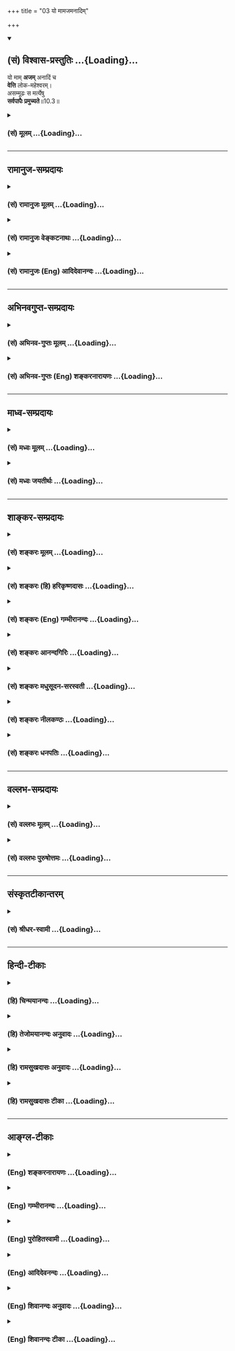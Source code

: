 +++
title = "03 यो मामजमनादिम्"

+++
<div class="js_include" newlevelforh1="2" title="(सं) विश्वास-प्रस्तुतिः" unfilled url="/mahAbhAratam/vyAsaH/shlokashaH/06-bhIShma-parva/03-bhagavad-gItA-parva/saMskRtam/vishvAsa-prastutiH/10_vibhUti-vistAra-yoga/03_yo_mAmajamanAdim.md">
<details open><summary><h2>(सं) विश्वास-प्रस्तुतिः ...{Loading}...</h2></summary>

यो माम् **अजम्** अनादिं च  
**वेत्ति** लोक-महेश्वरम्।  
असम्मूढः स मर्त्येषु  
**सर्वपापैः प्रमुच्यते**॥10.3॥
</details>
</div>
<div class="js_include collapsed" newlevelforh1="3" title="(सं) मूलम्" unfilled url="/mahAbhAratam/vyAsaH/shlokashaH/06-bhIShma-parva/03-bhagavad-gItA-parva/saMskRtam/mUlam/10_vibhUti-vistAra-yoga/03_yo_mAmajamanAdim.md">
<details><summary><h3>(सं) मूलम् ...{Loading}...</h3></summary>

यो मामजमनादिं च वेत्ति लोकमहेश्वरम्।  
असम्मूढः स मर्त्येषु सर्वपापैः प्रमुच्यते।।10.3।।
</details>
</div>


_________________
## रामानुज-सम्प्रदायः
<div class="js_include collapsed" newlevelforh1="3" title="(सं) रामानुजः मूलम्" unfilled url="/mahAbhAratam/vyAsaH/shlokashaH/06-bhIShma-parva/03-bhagavad-gItA-parva/saMskRtam/rAmAnujaH/mUlam/10_vibhUti-vistAra-yoga/03_yo_mAmajamanAdim.md">
<details><summary><h3>(सं) रामानुजः मूलम् ...{Loading}...</h3></summary>

।।10.3।। न जायते इति अजः; अनेन विकारिद्रव्याद् अचेतनात् तत्संसृष्टात्
संसारिचेतनात् च विसजातीयत्वम् उक्तम् संसारिचेतनस्य हि
कर्मकृताचित्संसर्गो जन्म।  
  
**अनादिम्** इति अनेन पदेन आदिमतः अजात् मुक्तात्मनः विसजातीयत्वम् उक्तम्।
मुक्तात्मनो हि अजत्वम् आदिमत्; तस्य हेयसम्बन्धस्य पूर्ववृत्तत्वात्
तदर्हता अस्ति; अतः अनादिम् इति अनेन तदनर्हतया तत्प्रत्यनीकता
उच्यतेनिरवद्यम् (श्वे॰ उ॰ 6।19) इत्यादिश्रुत्या च। एवं
हेयसम्बन्धप्रत्यनीकस्वरूपतया तदनर्हं **मां लोकमहेश्वरं** लोकेश्वराणाम्
अपि ईश्वरं **मर्त्येषु असंमूढो यो वेत्ति** इतरसजातीयतया एकीकृत्य मोहः
संमोहः तद्रहितोऽसंमूढः स मद्भक्त्युत्पत्तिविरोधिभिः सर्वैः **पापैः
प्रमुच्यते।  
  
एतद् उक्तं भवति -- लोके मनुष्याणां राजा इतरमनुष्यसाजीतयः; केनचित् कर्मणा
तदाधिपत्यं प्राप्तः; तथा देवानाम् अधिपतिः अपि; तथा ब्रह्माण्डाधिपतिः अपि
इतरसंसारिसजातीयः तस्यापि भावनात्रयान्तर्गतत्वात्यो ब्रह्माणं विदधाति
(श्वे॰ उ॰ 6।18) इति श्रुतेः च। तथा अन्ये अपि ये केचन अणिमाद्यैश्वर्यं
प्राप्ताः। अयं तु लोकमहेश्वरः -- कार्यकारणावस्थाद् अचेतनाद् बद्धात्
मुक्तात् च चेतनाद् ईशितव्यात् सर्वस्मात्
निखिलहेयप्रत्यनीकानवधिकातिशयासंख्येयकल्याणैकतानतया नियमनैकस्वस्वभावतया च
विसजातीय इति; इतरसजातीयतामोहरहितो यो मां वेत्ति स सर्वैः पापैः
प्रमुच्यते इति। एवं स्वस्वभावानुसंधानेन भक्त्युत्पत्तिविरोधिपापनिरसनं
विरोधिनिरसनाद् एव अर्थतो भक्त्युत्पत्तिं च प्रतिपाद्य
स्वैश्वर्यस्वकल्याणगुणगणप्रपञ्चानुसंधानेन भक्तिवृद्धिप्रकारम् आह --**

</details>
</div>
<div class="js_include collapsed" newlevelforh1="3" title="(सं) रामानुजः वेङ्कटनाथः" unfilled url="/mahAbhAratam/vyAsaH/shlokashaH/06-bhIShma-parva/03-bhagavad-gItA-parva/saMskRtam/rAmAnujaH/venkaTanAthaH/10_vibhUti-vistAra-yoga/03_yo_mAmajamanAdim.md">
<details><summary><h3>(सं) रामानुजः वेङ्कटनाथः ...{Loading}...</h3></summary>

  
  
।।10.3।। देवादिभिरप्यवेदनीयत्वकथनस्य वक्ष्यमाणोपयोगं व्यञ्जयन्यो माम्
इतिश्लोकाभिप्रेतमाह -- तदेतदिति। यो वेत्ति
इत्यनुवादरूपत्वप्रतीतावप्यर्थतः फलानुवादेनोपायविधाने
तात्पर्यमित्यभिप्रायेणउपायमाहेत्युक्तम्। अजशब्दस्य व्यवच्छेद्यप्रदर्शनाय
व्युत्पत्तिं तावदाहन जायत इत्यज इति। विशेषणसामर्थ्यफलितां
तदुचिताद्व्यवच्छेद्याद्व्यावृत्तिमाहअनेनेति। विकारिद्रव्यात्तत्संसृष्टादित्युभाभ्यां
व्यवच्छेदयोग्यत्वं दर्शितम्। अजो नित्यः शाश्वतः \[कठो.1।2।18\]
इत्यादिभिर्नित्यस्य जीवस्य
कथमचित्संसर्गमात्रेणाजशब्दव्यवच्छेद्यत्वमित्यत्राहसंसारिचेतनस्येति।
ईश्वरस्यापि सर्वशरीरतया,तत्तदचित्संसर्गस्य
विद्यमानत्वात्तद्व्युदासायकर्मकृतेत्युक्तम्। मुक्तस्यापि
स्वरूपानादित्वमस्ति ततः कथं व्यवच्छेद्यत्वमित्यत्राहमुक्तात्मनो
ह्यजत्वमादिमदिति। अजत्ववेषेणानादित्वमिह विवक्षितम्।
स्वरूपानाद्गित्वविवक्षायां तु पौनरुक्त्यमिति भावः।
मुक्तदशायामचित्संसर्गो नास्ति; प्राचीनसंसर्गविवक्षायां
बद्धादेर्व्यवच्छेदः स्यात् अतस्तदानीन्तनस्वरूपाद्व्यावृत्तिः कथमुक्ता
स्यादित्यत्राह -- तस्येति। सहकारिसन्निधौ कुर्वत्स्वभावत्वं
सहकार्यभावप्रयुक्तकार्याभाववत्त्वमपि हि योग्यतेत्यभिप्रायः।
कालविशेषावच्छेदरहितनिरवद्यत्वविधायकश्रुत्या च अयमर्थसिद्ध इत्याह --
निरवद्यमिति। अन्वयार्थमाह -- एवमिति। देवैर्महर्षिभिश्च दुर्लभं ज्ञानं
मन्दप्रज्ञेषु मर्त्येषु भाग्यवशात्कस्यचिज्जायत इति
निर्धारणार्थत्वमुचितम्। उत्तरार्धे च फलनिर्देशेनासम्मूढमर्त्यशब्दयोः
समुचितान्वयो नास्ति;यो मामेवमसम्मूढो जानाति पुरुषोत्तमम् \[15।19\] इति च
वक्ष्यमाणच्छायाऽत्र युक्तेत्यभिप्रायेणमर्त्येष्वसम्मूढो यो
वेत्तीत्युक्तम्। असम्मूढशब्दार्थं वक्तुमुपसर्गाभिप्रेतमर्थं व्यञ्जयति --
इतरेति। एतां विभूतिं योगं च मम यो वेत्ति तत्त्वतः। सोऽविकम्प्येन योगेन
युज्यते नात्र संशयः \[10।7\] इत्यनन्तरमेव वक्ष्यमाणत्वादत्रापि
तदुपयुक्तपापविमोक्ष एवाभिप्रेत
इत्यभिप्रायेणमद्भक्त्युत्पत्तिविरोधिभिरित्युक्तम्।  
  
लोकमहेश्वरे परस्मिन् प्रतिपन्ने चाप्रतिपन्ने च न सम्मोहप्रसङ्गः येन
तन्निषेधः स्यात्; कथं च ब्रह्मरुद्रसनकादिषु जीवत्सु परमपुरुषस्यैव
लोकमहेश्वरत्वम् कथं वा बद्धमुक्तविलक्षणत्वेऽपि
नित्यसूरिवर्गाद्व्यवच्छेदः इत्यादिशङ्कायां सम्मोहोदयतदभावप्रकारौ
विवृणोति -- एतदुक्तमिति। तत्तदधिपतीनामपि लोके
तत्तत्सजातीयत्वदर्शनादत्रापि सामान्यतोऽवगते शङ्कावकाशः।
मनुष्यदेवाधिपतिप्रभृतिवदण्डाधिपतिप्रभृतेरपि
कर्मविशेषमूलपरिमितदेशकालविषयभगवत्सङ्कल्पाधीनैश्वर्ययोगितया भगवत
एवोत्तरावधिरहितमैश्वर्यम्। लोकमहेश्वरशब्देन सर्वगोचरैश्वर्यस्य
विवक्षितत्वादेव नित्यानामपि व्यवच्छदसिद्धिरिति भावः। सजातीयस्य
कथमधिकत्वसिद्धिरित्यत्रोक्तंकेनचित्कर्मणेति। कथं
ब्रह्माण्डाधिपतेस्तदधीनस्वरूपस्थितिप्रवृत्तिभिरितरसंसारिभिः
साजात्यमित्यत्राहतस्यापीति। कर्मभावनाब्रह्मभावनोभयभावनेति भावनात्रयम्।
तेषामपि भावनात्रययोगादिकं भगवत्पराशरशौनकादिभिः प्रपञ्चितम् यथा
हिरण्यगर्भादीनुपक्रम्यअशुद्धास्ते समस्तास्तु देवाद्याः कर्मयोनयः
\[वि.पु.6।7।7\] इतिआब्रह्मस्तम्बपर्यन्ता जगदन्तर्व्यवस्थिताः। प्राणिनः
कर्मजनितसंसारवशवर्तिनः। यतस्ततो न ते ध्याने ध्यानिनामुपकारकाः इति।
प्रतिबुद्धैरनुपास्यत्वं भगवदधीनत्वं च पञ्चम एव वेदे सुव्यक्तंब्रह्माणं
शितिकण्ठं च याश्चान्या देवताः स्मृताः। प्रतिबुद्धा न सेवन्ते
यस्मात्परिमितं फलम् \[म.भा.12।341।36\]एतौ द्वौ विबुधश्रेष्ठौ
प्रसादक्रोधजौ स्मृतौ। तदादर्शितपन्थानौ सृष्टिसंहारकारकौ
\[म.भा.12।341।19\] इत्यादिभिः। भावनात्रयान्वयेन सह हिरण्यगर्भस्य
कार्यत्वादिसमुच्चयार्थः चशब्दः।
सनकसनत्कुमाररुद्रादिब्रह्मकुमारवर्गमभिप्रेत्याहतथान्येऽपीति। अणिमादीति
अणिमा महिमा च तथा लघिमा गरिमा वशित्वमैश्वर्यम्। प्राप्तिः प्राकाम्यं
चेत्यष्टैश्वर्याणि योगयुक्तस्य \[ \] तानि च
कर्माधीनभगवत्सङ्कल्पाधीनान्येव। रौद्रस्याणिमाद्यैश्वर्यस्य
क्वचिदकृत्रिमत्वोक्तिरपि जन्मप्रभृतिसिद्धतामाह अन्यथामहादेवः
सर्व(यज्ञे)मेधे महात्मा हुत्वाऽऽत्मानं देवदेवो बभूव \[म.भा.12।20।12\]
इत्यादिभिर्विरोधात्। लोकशब्दो लोक्यत इति व्युत्त्पत्त्या सर्वसङ्ग्राहक
इत्यभिप्रायेणाहकार्येति। निखिलेत्यादिकं
महच्छब्दस्याभिप्रेतविवरणम्नियमनैकस्वभावतयेति ईश्वरशब्दस्य।  
  

</details>
</div>
<div class="js_include collapsed" newlevelforh1="3" title="(सं) रामानुजः (Eng) आदिदेवानन्दः" unfilled url="/mahAbhAratam/vyAsaH/shlokashaH/06-bhIShma-parva/03-bhagavad-gItA-parva/saMskRtam/rAmAnujaH/english/AdidevAnandaH/10_vibhUti-vistAra-yoga/03_yo_mAmajamanAdim.md">
<details><summary><h3>(सं) रामानुजः (Eng) आदिदेवानन्दः ...{Loading}...</h3></summary>

10.3 He who exists 'without being born' at any particular time unlike other beings is 'unborn' in the sense of being eternal. For, this attribute denotes a unie state distinct in kind both from insentient things which are subject to modifications, and from the self in Its state of involvement in Samsara when It is united with insentient matter. In that state the birth of the self involved in matter is generated by Karma. The temr 'Anadi', or without beginning, is used to distinguish the state of the Lord, which is distinct in kind, from that of the liberated state which is birthless but can be said to have a beginning. For, to the liberated self, the state of liberation has a beginning, because, in regard to this, conjunction with matter which deserves to be abandoned, existed previously. Hence the term 'Anadi'
implies that the Lord is without such conjunction and does not deserve the same description. The Sruti also says: 'Him who is stainless' (Sve.
U., 4.19). Thus, he who is undeluded among the mortals understands Me as
'the great Lord of the worlds,' as the Lord of the lords of the worlds.
My nature is incompatible with association with evil which has to be given up. What is called 'delusion' is the wrong knowledge of taking Me as one among other entities of the same kind. To be bereft of this delusion is to be 'undeluded'. Such a person is released from all sins which stand against the rise of Bhakti to Me. The meaning is this: In this world, the king who rules over men is only like all those men. He has become a ruler by some good Karma. Such is not the case with the Lord of the gods (the Supreme Being). Even the lord of the cosmic egg
(Brahma) is of the same class as other beings in Samsara, because he too is a created being coming within the threefold classification of beings according to the three innate tendencies for growth - namely Karma-bhavana, Brahma-bhavana and Ubhaya-bhavana. These three are described respectively as fitness to practise work alone, fitness to practise meditation alone and fitness to practise both together. Brahma comes under the third group. The Sruti also says, 'He who creates Brahma' (Sve. U., 6.18). The same is the case with all those who have acired the eight superhuman powers like becoming atomic etc. But I, the Supreme Being, is the great Lord of the worlds. He who is not subject to the delusion of regarding Me as of the same order as others, - such a person knows Me as distinct in kind from non-conscient matter in its states as cause and effect, from the self whether bound or free, and from everything else, on account of all of them being subject to My control. I am antagonistic to all that is evil and I am the sole centre of innumerable auspicious attributes, unsurpassed and incomparable. It is also My inherent nature to be the controller of everything. One who understands Me to be all this is released from every sin. Thus, after showing the annihilation, by meditation on His nature, of all evil impeding the rise of Bhakti, and also of the rise of devotion, through implication, by the destruction of such opposing factors, Sri Krsna now explains the way in which Bhakti develops by meditation on His sovereign power and on the multitude of His auspicious attributes:

</details>
</div>


_________________
## अभिनवगुप्त-सम्प्रदायः
<div class="js_include collapsed" newlevelforh1="3" title="(सं) अभिनव-गुप्तः मूलम्" unfilled url="/mahAbhAratam/vyAsaH/shlokashaH/06-bhIShma-parva/03-bhagavad-gItA-parva/saMskRtam/abhinava-guptaH/mUlam/10_vibhUti-vistAra-yoga/03_yo_mAmajamanAdim.md">
<details><summary><h3>(सं) अभिनव-गुप्तः मूलम् ...{Loading}...</h3></summary>

।।10.1 -- 10.5।। प्राक्तनैर्नवभिरध्यायैर्य एवार्थो लक्षितः; स एव
प्रतिपदपाठैरस्मिन्नध्याये प्रतायते। तथा चाह -- भूय एव इति। उक्तमेवार्थं
स्फुटीकर्तुं +++(;N;K विस्पष्टीकर्तुं)+++ पुनः कथ्यमानं श्रृण्विति। अर्जुनोऽपि
एवमेवाभिधास्यति भूयः कथय +++(X; 18)+++ इति। इत्यध्यायतात्पर्यम्। शिष्टं
निगदव्याख्यातमिति ( -- व्याख्यानमिति) किं पुनरुक्तेन सन्दिग्धं तु
निर्णेष्यते। भूय इत्यादि पृथग्विधा इत्यन्तम्। असंमोहः उत्साहः।

</details>
</div>
<div class="js_include collapsed" newlevelforh1="3" title="(सं) अभिनव-गुप्तः (Eng) शङ्करनारायणः" unfilled url="/mahAbhAratam/vyAsaH/shlokashaH/06-bhIShma-parva/03-bhagavad-gItA-parva/saMskRtam/abhinava-guptaH/english/shankaranArAyaNaH/10_vibhUti-vistAra-yoga/03_yo_mAmajamanAdim.md">
<details><summary><h3>(सं) अभिनव-गुप्तः (Eng) शङ्करनारायणः ...{Loading}...</h3></summary>

10.3 See Comment under 10.5

</details>
</div>


_________________
## माध्व-सम्प्रदायः
<div class="js_include collapsed" newlevelforh1="3" title="(सं) मध्वः मूलम्" unfilled url="/mahAbhAratam/vyAsaH/shlokashaH/06-bhIShma-parva/03-bhagavad-gItA-parva/saMskRtam/madhvaH/mUlam/10_vibhUti-vistAra-yoga/03_yo_mAmajamanAdim.md">
<details><summary><h3>(सं) मध्वः मूलम् ...{Loading}...</h3></summary>

।।10.3।। अनश्चेष्टयिता आदिश्च सर्वस्येत्यनादिः। अजत्वेन सिद्धेरितरस्य।

</details>
</div>
<div class="js_include collapsed" newlevelforh1="3" title="(सं) मध्वः जयतीर्थः" unfilled url="/mahAbhAratam/vyAsaH/shlokashaH/06-bhIShma-parva/03-bhagavad-gItA-parva/saMskRtam/madhvaH/jayatIrthaH/10_vibhUti-vistAra-yoga/03_yo_mAmajamanAdim.md">
<details><summary><h3>(सं) मध्वः जयतीर्थः ...{Loading}...</h3></summary>

।।10.3।। अजशब्दागतार्थतयाऽनादिशब्दं व्याचष्टे -- **अन** इति।
सर्वस्येत्युभयशेषः। अन्तर्णीतण्यर्थादनतेः पचाद्यच्। न विद्यते
आदिकारणमस्येत्यनादिरिति अन्ये; तदसत् आर्थिकपुनरुक्तेरपरिहारादित्याह --
**अजत्वेने**ति। इतरस्य कारणराहित्यस्य। अजत्वे हेतुरयमुच्यत इति चेत्;
मेवम् तज्ज्ञापकविभक्त्याद्यभावात्। गत्यन्तराभावे हि गमनिकैषा। चेष्ट
कत्वं प्रागनुक्तं कथमनूद्यते इति चेत्; न प्रभावे सर्वस्यान्तर्भावात्।

</details>
</div>


_________________
## शाङ्कर-सम्प्रदायः
<div class="js_include collapsed" newlevelforh1="3" title="(सं) शङ्करः मूलम्" unfilled url="/mahAbhAratam/vyAsaH/shlokashaH/06-bhIShma-parva/03-bhagavad-gItA-parva/saMskRtam/shankaraH/mUlam/10_vibhUti-vistAra-yoga/03_yo_mAmajamanAdim.md">
<details><summary><h3>(सं) शङ्करः मूलम् ...{Loading}...</h3></summary>

।।10.3।। --,**यः माम् अजम् अनादिं** च; यस्मात् अहम् आदिः देवानां
महर्षीणां च; न मम अन्यः आदिः विद्यते अतः अहम् अजः अनादिश्च अनादित्वम्
अजत्वे हेतुः; तं माम् अजम् अनादिं च यः **वेत्ति** विजानाति
**लोकमहेश्वरं** लोकानां महान्तम् ईश्वरं तुरीयम् अज्ञानतत्कार्यवर्जितम्
**असंमूढः** संमोहवर्जितः **सः मर्त्येषु** मनुष्येषु; **सर्वपापैः**
सर्वैः पापैः मतिपूर्वामतिपूर्वकृतैः **प्रमुच्यते**
प्रमोक्ष्यते।। इतश्चाहं महेश्वरो लोकानाम् --,

</details>
</div>
<div class="js_include collapsed" newlevelforh1="3" title="(सं) शङ्करः (हि) हरिकृष्णदासः" unfilled url="/mahAbhAratam/vyAsaH/shlokashaH/06-bhIShma-parva/03-bhagavad-gItA-parva/saMskRtam/shankaraH/hindI/harikRShNadAsaH/10_vibhUti-vistAra-yoga/03_yo_mAmajamanAdim.md">
<details><summary><h3>(सं) शङ्करः (हि) हरिकृष्णदासः ...{Loading}...</h3></summary>

।।10.3।। तथा --, क्योंकि मैं महर्षियोंका और देवोंका आदिकारण हूँ; मेरा आदि
दूसरा कोई नहीं है; इसलिये मैं अजन्मा और अनादि हूँ। अनादित्व ही जन्मरहित
होनेमें कारण है। इस प्रकार जो मुझे जन्मरहित अनादि और लोकोंका महान् ईश्वर
अर्थात् अज्ञान और उसके कार्यसे रहित ( जाग्रत; स्वप्न; सुषुप्ति -- इन
तीनों अवस्थाओंसे अतीत ) चतुर्थ अवस्थायुक्त जानता है; वह ( इस प्रकार
जाननेवाला ) मनुष्योंमें ज्ञानी है अर्थात् मोहसे रहित श्रेष्ठ पुरुष है और
वह जानबूझकर किये हुए या बिना जाने किये हुए सभी पापोंसे मुक्त हो जाता है।

</details>
</div>
<div class="js_include collapsed" newlevelforh1="3" title="(सं) शङ्करः (Eng) गम्भीरानन्दः" unfilled url="/mahAbhAratam/vyAsaH/shlokashaH/06-bhIShma-parva/03-bhagavad-gItA-parva/saMskRtam/shankaraH/english/gambhIrAnandaH/10_vibhUti-vistAra-yoga/03_yo_mAmajamanAdim.md">
<details><summary><h3>(सं) शङ्करः (Eng) गम्भीरानन्दः ...{Loading}...</h3></summary>

10.3 Yah, he who; vetti, knows; mam, Me; ajam, the birthless; and
anadim, the beginningless: Since I am the source of the gods and the
great sages, and nothing else exists as My origin, therefore I am
birthless and beginningless. Being without an origin is the cause of
being birthless. He who knows Me who am thus birthless and
beginningless, and loka-maheswaram, the great Lord of the worlds, the
transcendental One devoid of ignorance and its effects; sah, he; the
asammudhah, undeluded one; martyesu, among mortals, among human beings;
pramucyate, becomes freed; sarva-papaih, from all sins-committed
knowingly or unknowingly. 'For the following reason also I am the great
Lord of the worlds:'

</details>
</div>
<div class="js_include collapsed" newlevelforh1="3" title="(सं) शङ्करः आनन्दगिरिः" unfilled url="/mahAbhAratam/vyAsaH/shlokashaH/06-bhIShma-parva/03-bhagavad-gItA-parva/saMskRtam/shankaraH/AnandagiriH/10_vibhUti-vistAra-yoga/03_yo_mAmajamanAdim.md">
<details><summary><h3>(सं) शङ्करः आनन्दगिरिः ...{Loading}...</h3></summary>

।।10.3।। इतश्च कश्चिदेव भगवत्प्रभावं वेत्तीत्याह -- **किञ्चेति।** कोऽसौ
प्रभावो भगवतो यं बहवो न विदुरित्यपेक्षायां पारमार्थिकं प्रभावं तद्धीफलं
च कथयति -- **यो मामिति।** पदद्वयापौनरुक्त्यमाह -- **अनादित्वमिति।**

</details>
</div>
<div class="js_include collapsed" newlevelforh1="3" title="(सं) शङ्करः मधुसूदन-सरस्वती" unfilled url="/mahAbhAratam/vyAsaH/shlokashaH/06-bhIShma-parva/03-bhagavad-gItA-parva/saMskRtam/shankaraH/madhusUdana-sarasvatI/10_vibhUti-vistAra-yoga/03_yo_mAmajamanAdim.md">
<details><summary><h3>(सं) शङ्करः मधुसूदन-सरस्वती ...{Loading}...</h3></summary>

।।10.3।। महाफलत्वाच्च कश्चिदेव भगवतः प्रभावं वेत्तीत्याह --
सर्वकारणत्वान्न विद्यते आदिः कारणं यस्य तमनादिं अनादित्वादजं जन्मशून्यं
लोकानां महान्तमीश्वरं च मां यो वेत्ति स मर्त्येषु मनुष्येषु मध्ये
असंमूढः सन्मोहवर्जितः सर्वैः पापैर्मतिपूर्वकृतैरपि प्रमुच्यते प्रकर्षेण
कारणोच्छेदात्तत्संस्काराभावरूपेण मुच्यते मुक्तो भवति।

</details>
</div>
<div class="js_include collapsed" newlevelforh1="3" title="(सं) शङ्करः नीलकण्ठः" unfilled url="/mahAbhAratam/vyAsaH/shlokashaH/06-bhIShma-parva/03-bhagavad-gItA-parva/saMskRtam/shankaraH/nIlakaNThaH/10_vibhUti-vistAra-yoga/03_yo_mAmajamanAdim.md">
<details><summary><h3>(सं) शङ्करः नीलकण्ठः ...{Loading}...</h3></summary>

।।10.3।। कस्तर्हि त्वां वेत्तीत्यत आह -- **य इति।** योऽसंमूढः स मां
वेत्ति। स एव सर्वपापैः प्रमुच्यत इति संबन्धः।
जडाजडयोर्बुद्ध्यात्मनोरेकीभावेनान्योन्याध्यासलक्षणेन मूढः
संमूढस्तद्विपरीतोऽसंमूढस्तत्त्वज्ञानेन बाधिताध्यासः स
एवात्मवित्त्वादितरस्य जनिमनुभवन् मां प्रत्यगात्मानं लोकमहेश्वरमनादिं
आदिः कारणं तच्छून्यमतएवाजमजातं वेत्ति स सर्वैः कृतैः क्रियमाणैर्वा पापैः
प्रमुच्यते मर्त्येषु मध्ये।

</details>
</div>
<div class="js_include collapsed" newlevelforh1="3" title="(सं) शङ्करः धनपतिः" unfilled url="/mahAbhAratam/vyAsaH/shlokashaH/06-bhIShma-parva/03-bhagavad-gItA-parva/saMskRtam/shankaraH/dhanapatiH/10_vibhUti-vistAra-yoga/03_yo_mAmajamanAdim.md">
<details><summary><h3>(सं) शङ्करः धनपतिः ...{Loading}...</h3></summary>

।।10.3।। अजत्वेन सर्वभूतमहेश्वरत्वेन च मज्ज्ञानं केषांचिदसंमूढानां
सुरादीनां भवति तु एतावानीश्वर प्रभावः इदं परमेश्वरस्य
जन्मेत्यतस्तावज्ज्ञानेन केवलं सर्वपापैः प्रमुच्यन्ते नतु प्रभववर्णने
शक्ता भवन्तीत्यतः स्वप्रभवमहमेव वक्ष्यामीत्यभिप्रायेणाह -- य इति। यो
मानीश्वरं सर्वकारणं कारणवर्जितमतएवाजमुत्पत्तिरहितं लोकानां महान्तमीश्वरं
निरति शयैस्वर्यवन्तं वेत्ति परमात्मानादित्वेनाजः सर्वलोकमहेश्वर इति यो
जानाति स मर्त्येषु असंमूढः। संमोहो नाम देहेन्द्रियादिविलक्षण
ईश्वरादिभिन्नोऽकर्ताऽभोक्ता चाहमिति स्वस्वरुपास्फुरणं तेन मत्कृपया रहितः
सर्वैः ज्ञाताज्ञातै संचितक्रियमाणैः
प्रकर्षेणाविद्यानिवृत्तिपूर्वकमुच्यते।

</details>
</div>


_________________
## वल्लभ-सम्प्रदायः
<div class="js_include collapsed" newlevelforh1="3" title="(सं) वल्लभः मूलम्" unfilled url="/mahAbhAratam/vyAsaH/shlokashaH/06-bhIShma-parva/03-bhagavad-gItA-parva/saMskRtam/vallabhaH/mUlam/10_vibhUti-vistAra-yoga/03_yo_mAmajamanAdim.md">
<details><summary><h3>(सं) वल्लभः मूलम् ...{Loading}...</h3></summary>

।।10.3।। अत एव मन्त्रद्रष्टृभिरप्यनुलभ्यमानप्रभवत्वादहमज एव
श्रौतानुभवगम्यः; अन्यत्तु गुणप्रकृतिवियदादि जायते एवमतः तस्माद्वा
एतस्मादात्मन आकाशः सम्भूतः \[तै.उ.2।1\] इत्यादिश्रुतेः। तत्संसृष्टा
जीवाश्च हिरण्यगर्भः समवर्त्तताग्रे भूतस्य जातः पतिरेक आसीत्
\[ऋक्सं.8।7।3।1यजुस्सं.23।1\] इत्यादिश्रुतेः। अनादिरप्यहमेव मुक्तात्मा
अजो भवामि। यद्यपि नचाऽनादिरित्येतदर्थमुक्तमनादिरिति अन्यथा
एकार्थवाचकत्वे पृथङ्निरूपणं न कृतं स्यात्। अतएवाधस्ताज्जाता गुणसंसृष्टाः
सर्वे ये लोकास्तेषां **2महाश्वरो  
  
नियन्ताऽहं इत्येवम्भूतं मां मर्त्येष्वसम्मूढा यो वेत्ति मर्त्येषु
स्वेच्छया** 2सर्वे रर्थे2 **विजातीयविलक्षणं वेत्ति स सर्वपापैः
संसारहेतुभूतैः भक्त्युत्पात्ताविरोधिभिः** **प्रमुच्यत इति तथा ज्ञान
तवास्तु इति भावः।**

</details>
</div>
<div class="js_include collapsed" newlevelforh1="3" title="(सं) वल्लभः पुरुषोत्तमः" unfilled url="/mahAbhAratam/vyAsaH/shlokashaH/06-bhIShma-parva/03-bhagavad-gItA-parva/saMskRtam/vallabhaH/puruShottamaH/10_vibhUti-vistAra-yoga/03_yo_mAmajamanAdim.md">
<details><summary><h3>(सं) वल्लभः पुरुषोत्तमः ...{Loading}...</h3></summary>

  
  
।।10.3।। एवं स्वकृपां विना स्वाज्ञानात् देवानां देवत्वमपि जातं
व्यर्थमेवेत्युक्त्वा स्वकृपया ज्ञानेन मनुष्याणामप्युत्तमत्वं भवतीत्याह
-- यो मामजमिति। यो मां मनुष्येषु च अजं जन्मादिदोषरहितम्; अनादिं
लीलादिभिर्नित्यमेवम्भूतमेव लोकमहेश्वरं लोकानां परमेश्वरं
कर्तुमन्यथाकर्तुं समर्थम्; असम्मूढः प्रमादरहितः सन् जानाति स सर्वपापैः
मद्भक्तिप्रतिबन्धरूपैः प्रमुच्यते प्रकर्षेण मुच्यतेः मनुष्यभावरहितो
देवरूपो भवतीत्यर्थः।  
  

</details>
</div>


_________________
## संस्कृतटीकान्तरम्
<div class="js_include collapsed" newlevelforh1="3" title="(सं) श्रीधर-स्वामी" unfilled url="/mahAbhAratam/vyAsaH/shlokashaH/06-bhIShma-parva/03-bhagavad-gItA-parva/saMskRtam/shrIdhara-svAmI/10_vibhUti-vistAra-yoga/03_yo_mAmajamanAdim.md">
<details><summary><h3>(सं) श्रीधर-स्वामी ...{Loading}...</h3></summary>

।।10.3।। एवंभूतात्मज्ञाने फलमाह **-- यो मामिति।** सर्वकारणत्वादेव न
विद्यते आदिः कारणं यस्य तमनादिम्। अतएवाजं जन्मशून्यं लोकानां महेश्वरं च
मां यो वेत्ति स मनुष्येष्वसंमूढः संमोहरहतिः सन्सर्वपापैः प्रमुच्यते।

</details>
</div>


_________________
## हिन्दी-टीकाः
<div class="js_include collapsed" newlevelforh1="3" title="(हि) चिन्मयानन्दः" unfilled url="/mahAbhAratam/vyAsaH/shlokashaH/06-bhIShma-parva/03-bhagavad-gItA-parva/hindI/chinmayAnandaH/10_vibhUti-vistAra-yoga/03_yo_mAmajamanAdim.md">
<details><summary><h3>(हि) चिन्मयानन्दः ...{Loading}...</h3></summary>

।।10.3।। जो मुझे जानता है यह जानना केवल भावना के प्रवाह में अथवा बुद्धि
के विचारों से जानना नहीं है; वरन् यह पूर्ण और वास्तविक आत्मानुभूति है;
जो आत्मा के साथ घनिष्ठ तादात्म्य के क्षणों में होती है। आत्मा को किसी
दृश्य के समान नहीं किन्तु स्वस्वरूप से इस प्रकार जानना है कि वह अजन्मा;
अनादि और सर्वलोकमहेश्वर है। जो लोग वेदान्त दर्शन की प्राचीन परम्परा से
कुछ परिचित हैं; उनके लिए उपर्युक्त ये तीन विशेषण अत्यन्त सारगर्भित हैं;
जबकि उससे अनभिज्ञ लोगों को ये विशेषण निरर्थक ही प्रतीत होंगे। अनात्म जड़
जगत् परिच्छिन्न है; जहाँ कि प्रत्येक वस्तु; प्राणी या अनुभव अनित्य हैं;
अर्थात् समस्त वस्तुएं आदि (जन्म) और अन्त (मत्यु) से युक्त हैं। असीम अनन्त
परमात्मा का कभी जन्म नहीं हो सकता; क्योंकि जो उत्पन्न हुआ है; वह
परिच्छिन्न है और किसी भी परिच्छिन्न वस्तु में अनन्त तत्त्व कभी अपने
अनन्त स्वरूप में व्यक्त नहीं हो सकता। स्थाणु (स्तम्भ) में जब भ्रान्ति से
पुरुष (या प्रेत) की प्रतीति होती है; तब पुरुष का नाश (अप्रतीति) हो सकता
है; क्योंकि वह उत्पन्न हुआ था। परन्तु; वास्तव में यह नहीं कहा जा सकता कि
स्थाणु ने प्रेत को जन्म दिया; अथवा स्तम्भ से प्रेत की उत्पत्ति हुई।
स्थाणु तो वहाँ पहले भी था; है और रहेगा। आत्मा नित्य सनातन है; इसलिए वह
जन्मरहित है। अन्य वस्तुओं का जन्म; स्थिति और नाश इस आत्मा में ही होता
है। तरंगे समुद्र से उत्पन्न होती हैं; परन्तु समुद्र स्वयं अजन्मा है।
प्रत्येक तरंग का आदि है; मध्य है और अन्त भी। किन्तु उन सबका सारतत्त्व इन
समस्त विकारों से सर्वथा मुक्त है और इसलिए; इस श्लोक में आत्मा को अनादि
विशेषण दिया गया है। लोकमहेश्वर लोक शब्द का अर्थ जगत् करने से इस संस्कृत
शब्द के व्यापक आशय की उपेक्षा हो जाती है। लोक शब्द जिस धातु से बनता है
उसका अर्थ है देखना; अनुभव करना। अत इसका सम्पूर्ण अर्थ होगा अनुभव का
क्षेत्र। हमारे दैनिक जीवन में भी इसी अर्थ में लोक शब्द का प्रयोग किया
जाता है; जैसे धनवानों का लोक; अपराधियों का लोक; विद्यार्थी लोक; कवियों
का लोक आदि। इसलिए; उसके व्यापक अर्थ में लोक शब्द से मात्र भौतिक जगत् ही
नहीं; बल्कि भावनाओं एवं विचारों के जगत् का भी बोध होता है। इस प्रकार;
मेरा लोक वह है; जो मैं अपने शरीर; मन और बुद्धि के द्वारा अनुभव करता हूँ।
यह तो स्पष्ट है कि जब तक मुझे इनका निरन्तर भान नहीं होता तब तक ये अनुभव
मेरे नहीं हो सकते। यह चैतन्य तत्त्व; जिसके कारण ही मैं जीता हूँ और जगत्
का अनुभव करता हूँ; वास्तव में मेरे लोक का ईश्वर होना ही चाहिए। जो मेरे
व्यष्टि के विषय में सत्य है; वही जगत् के समस्त प्राणियों के विषय में भी
सत्य है; क्योंकि आत्मा सर्वत्र एक ही है। इस समष्टि लोक का शासक; महान्
ईश्वर स्वयं परमात्मा ही हो सकता है। यह लोक महेश्वर शब्द का वास्तविक अर्थ
है। ईश्वर कोई निरंकुश एवं क्रूर शासक अथवा आकाश में बैठा कोई सुल्तान
नहीं। आत्मा हमारे लोक का ईश्वर ऐसे ही है; जैसे; दिन के समय सूर्य इस
बाह्य जगत् का स्वामी है; क्योंकि वही जगत् को प्रकाशित करता है। जो मुझे
अजन्मा; अनादि और लोक महेश्वर के रूप में जानता है; वह संमोहरहित हो जाता
है। स्थाणु में प्रेत देखकर भयभीत व्यक्ति जैसे ही उस स्थाणु को पहचानता
है; वैसे ही वह मोह और भ्रान्ति से मुक्त हो जाता है। हिन्दू धर्म में पाप
की कल्पना किसी विकराल अवश्यंभाविता का भयंकर चित्र नहीं है। मनुष्य अपने
पापों के लिए दण्डित नहीं; वरन् अपने पापों के द्वारा ही दण्डित होता है।
पाप वह स्वअपमानजनक कर्म है; जिसका कारण है मनुष्य को अपने वास्तविक स्वरूप
का अज्ञान। जब कोई व्यक्ति अपने शुद्ध आत्मस्वरूप से भटक कर दूर चला जाता
है; तब वह जगत् की घटनाओं के साथ तादात्म्य कर सुखदुख का अनुभव करता है। वह
जगत् में इस प्रकार व्यवहार करता है; मानो वह एक घृणित मांसपिण्ड ही है;
अथवा स्पन्दनशील भावनाओं की गठरी अथवा विचारों का समूह मात्र है। उसका यह
व्यवहार अपनी एकमेव अद्वितीय ईश्वरीय; दिव्य प्रतिष्ठा का अपमान ही है। ऐसे
कर्म और विचार मनुष्य को निम्न स्तर के भोगों में आसक्त कर बाँध देते हैं;
जिसके कारण वह उनसे ऊपर उठकर वास्तविक पूर्णत्व के शिखर तक कभी नहीं पहुँच
पाता। आत्मस्वरूप को पहचान कर उसमें दृढ़ निष्ठा प्राप्त कर लेने पर वह
व्यक्ति पुन कभी पापकर्म में प्रवृत्त नहीं होता। पापवृत्तियाँ वे विषैले
फोड़े हैं; जिनके कारण हम अपनी परिच्छिन्नताओं की पीड़ा और बंधनों के दुख
सहते रहते हैं। जिस क्षण हम अपने आत्मस्वरूप को पहचानते हैं कि वह अजन्मा
और अनादि है तथा उसका विकारी और विनाशी उपाधियों के साथ कोई सम्बन्ध नहीं
है; उस समय हम वह सब कुछ प्राप्त कर लेते हैं जो जीवन में प्राप्तव्य है;
और वह सब कुछ जान लेते हैं जो ज्ञातव्य है। ऐसा सम्यक् तत्त्वदर्शी पुरुष
स्वयं ही लोकमहेश्वर बन जाता है। निम्न कारण से भी आत्मा लोकमहेश्वर है --

</details>
</div>
<div class="js_include collapsed" newlevelforh1="3" title="(हि) तेजोमयानन्दः अनुवादः" unfilled url="/mahAbhAratam/vyAsaH/shlokashaH/06-bhIShma-parva/03-bhagavad-gItA-parva/hindI/tejomayAnandaH/anuvAdaH/10_vibhUti-vistAra-yoga/03_yo_mAmajamanAdim.md">
<details><summary><h3>(हि) तेजोमयानन्दः अनुवादः ...{Loading}...</h3></summary>

।।10.3।। जो मुझे अजन्मा, अनादि और लोकों के महान् ईश्वर के रूप में जानता
है, र्मत्य मनुष्यों में ऐसा संमोहरहित (ज्ञानी) पुरुष सब पापों से मुक्त
हो जाता है।।

</details>
</div>
<div class="js_include collapsed" newlevelforh1="3" title="(हि) रामसुखदासः अनुवादः" unfilled url="/mahAbhAratam/vyAsaH/shlokashaH/06-bhIShma-parva/03-bhagavad-gItA-parva/hindI/rAmasukhadAsaH/anuvAdaH/10_vibhUti-vistAra-yoga/03_yo_mAmajamanAdim.md">
<details><summary><h3>(हि) रामसुखदासः अनुवादः ...{Loading}...</h3></summary>

।।10.3।। जो मनुष्य मुझे अजन्मा, अनादि और सम्पूर्ण लोकोंका महान् ईश्वर
जानता है अर्थात् दृढ़तासे मानता है, वह मनुष्योंमें असम्मूढ़ (जानकार) है
और वह सम्पूर्ण पापोंसे मुक्त हो जाता है।

</details>
</div>
<div class="js_include collapsed" newlevelforh1="3" title="(हि) रामसुखदासः टीका" unfilled url="/mahAbhAratam/vyAsaH/shlokashaH/06-bhIShma-parva/03-bhagavad-gItA-parva/hindI/rAmasukhadAsaH/TIkA/10_vibhUti-vistAra-yoga/03_yo_mAmajamanAdim.md">
<details><summary><h3>(हि) रामसुखदासः टीका ...{Loading}...</h3></summary>

।।10.3।।***व्याख्या --'*यो मामजमनादिं च वेत्ति लोकमहेश्वरम्'--** पीछेके
श्लोकमें भगवान्के प्रकट होनेको जाननेका विषय नहीं बताया है। इस विषयको तो
मनुष्य भी नहीं जानता, पर जितना जाननेसे मनुष्य अपना कल्याण कर ले, उतना तो
वह जान ही सकता है। वह जानना अर्थात् मानना यह है कि भगवान् अज अर्थात्
जन्मरहित हैं। वे अनादि हैं अर्थात् यह जो काल कहा जाता है, जिसमें
आदि-अनादि शब्दोंका प्रयोग होता है, भगवान् उस कालके भी काल हैं। उन
कालातीत भगवान्में कालका भी आदि और अन्त हो जाता है। भगवान् सम्पूर्ण
लोकोंके महान् ईश्वर हैं अर्थात् स्वर्ग, पृथ्वी और पातालरूप जो त्रिलोकी
है तथा उस त्रिलोकीमें जितने प्राणी हैं और उन प्राणियोंपर शासन करनेवाले
(अलग-अलग अधिकार-प्राप्त) जितने ईश्वर (मालिक) हैं, उन सब ईश्वरोंके भी
महान् ईश्वर भगवान् हैं। इस प्रकार जाननेसे अर्थात् श्रद्धा-विश्वासपूर्वक
दृढ़तासे माननेसे मनुष्यको भगवान्के अज, अविनाशी और लोकमहेश्वर होनेमें कभी
किञ्चिन्मात्र भी सन्देह नहीं होता।

</details>
</div>


_________________
## आङ्ग्ल-टीकाः
<div class="js_include collapsed" newlevelforh1="3" title="(Eng) शङ्करनारायणः" unfilled url="/mahAbhAratam/vyAsaH/shlokashaH/06-bhIShma-parva/03-bhagavad-gItA-parva/english/shankaranArAyaNaH/10_vibhUti-vistAra-yoga/03_yo_mAmajamanAdim.md">
<details><summary><h3>(Eng) शङ्करनारायणः ...{Loading}...</h3></summary>

10.3. Whosoever knows Me as the unborn and beginningless Absolute Lord of the universe, that person, not deluded among the mortals, is delivered from all sins.

</details>
</div>
<div class="js_include collapsed" newlevelforh1="3" title="(Eng) गम्भीरानन्दः" unfilled url="/mahAbhAratam/vyAsaH/shlokashaH/06-bhIShma-parva/03-bhagavad-gItA-parva/english/gambhIrAnandaH/10_vibhUti-vistAra-yoga/03_yo_mAmajamanAdim.md">
<details><summary><h3>(Eng) गम्भीरानन्दः ...{Loading}...</h3></summary>

10.3 He who knows Me-the birthless, the beginningless, and the great Lord of the worlds, he, the undeluded one among mortals, becomes freed from all sins.

</details>
</div>
<div class="js_include collapsed" newlevelforh1="3" title="(Eng) पुरोहितस्वामी" unfilled url="/mahAbhAratam/vyAsaH/shlokashaH/06-bhIShma-parva/03-bhagavad-gItA-parva/english/purohitasvAmI/10_vibhUti-vistAra-yoga/03_yo_mAmajamanAdim.md">
<details><summary><h3>(Eng) पुरोहितस्वामी ...{Loading}...</h3></summary>

10.3 He who knows Me as the unborn, without beginning, the Lord of the universe, he, stripped of his delusion, becomes free from all conceivable sin.

</details>
</div>
<div class="js_include collapsed" newlevelforh1="3" title="(Eng) आदिदेवनन्दः" unfilled url="/mahAbhAratam/vyAsaH/shlokashaH/06-bhIShma-parva/03-bhagavad-gItA-parva/english/AdidevanandaH/10_vibhUti-vistAra-yoga/03_yo_mAmajamanAdim.md">
<details><summary><h3>(Eng) आदिदेवनन्दः ...{Loading}...</h3></summary>

10.3 He who knows Me as unborn and without a beginning and the great Lord of the worlds - he among the mortals is undeluded and is released from every sin.

</details>
</div>
<div class="js_include collapsed" newlevelforh1="3" title="(Eng) शिवानन्दः अनुवादः" unfilled url="/mahAbhAratam/vyAsaH/shlokashaH/06-bhIShma-parva/03-bhagavad-gItA-parva/english/shivAnandaH/anuvAdaH/10_vibhUti-vistAra-yoga/03_yo_mAmajamanAdim.md">
<details><summary><h3>(Eng) शिवानन्दः अनुवादः ...{Loading}...</h3></summary>

10.3 He who knows Me as unborn and beginningless, as the great Lord of the worlds, he, among mortals, is undeluded and he is liberated from all sins.

</details>
</div>
<div class="js_include collapsed" newlevelforh1="3" title="(Eng) शिवानन्दः टीका" unfilled url="/mahAbhAratam/vyAsaH/shlokashaH/06-bhIShma-parva/03-bhagavad-gItA-parva/english/shivAnandaH/TIkA/10_vibhUti-vistAra-yoga/03_yo_mAmajamanAdim.md">
<details><summary><h3>(Eng) शिवानन्दः टीका ...{Loading}...</h3></summary>

10.3 यः who; माम् Me; अजम् unborn; अनादिम् beginningless; च and; वेत्ति
knows; लोकमहेश्वरम् the great Lord of the worlds; असम्मूढः undeluded; सः
he; मर्त्येषु amongst mortals; सर्वपापैः from all sins; प्रमुच्यते is liberated. Commentary As the Supreme Being is the cause of all the worlds; He is beginningless. As He is the source of the gods and the great sages; there is no source for His existence. As He is beginningless He is unborn. He is the great Lord of all the worlds.Asammudhah Undeluded. He who has realised that his own innermost Self is not different from the Supreme Self is an undeluded person.
Through the removal of ignorance the delusion which is of the form of mutual superimposition between the Self and the notSelf is also removed.
He is freed from all sins done consciously or unconsciously in the three periods of time.The ignorant man removes his sins through the performance of expiatory acts (Prayaschitta) and enjoyment of the results. But he is not completely freed from all sins because he continues to do sinful actions through the force of evil Samskaras or impressions because he has not eradicated ignorance; the root cause of all sins; and its effect; egoism and superimposition or the feeling of I in the physical body. As he dies; swayed by the forces of evil Samskaras; he engages himself in doing sinful actions in the next birth.
But the sage of Selfrealisation is completely liberated from,all sins because ignorance; the root cause of all sins; and its effect; viz.; the mistaken notion that the body is the Self on account of mutual superimposition between the Self and the notSelf; is eradicated in toto along with the Samskaras and all the sins. The Samskaras are burnt completely like roasted seeds. Just as burnt seeds cannot germinate; so also the burnt Samskaras cannot generate further actions or future births.For the following reason also; I am the great Lord of the worlds.

</details>
</div>
